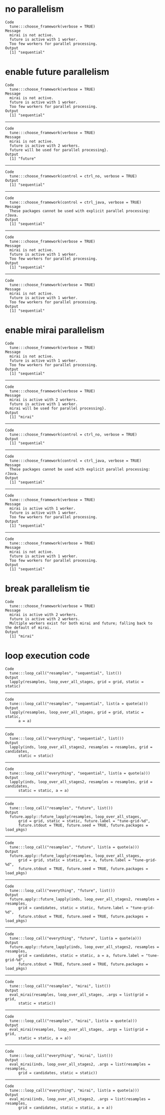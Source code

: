 # no parallelism

    Code
      tune:::choose_framework(verbose = TRUE)
    Message
      mirai is not active.
      future is active with 1 worker.
      Too few workers for parallel processing.
    Output
      [1] "sequential"

# enable future parallelism

    Code
      tune:::choose_framework(verbose = TRUE)
    Message
      mirai is not active.
      future is active with 1 worker.
      Too few workers for parallel processing.
    Output
      [1] "sequential"

---

    Code
      tune:::choose_framework(verbose = TRUE)
    Message
      mirai is not active.
      future is active with 2 workers.
      future will be used for parallel processing}.
    Output
      [1] "future"

---

    Code
      tune:::choose_framework(control = ctrl_no, verbose = TRUE)
    Output
      [1] "sequential"

---

    Code
      tune:::choose_framework(control = ctrl_java, verbose = TRUE)
    Message
      These packages cannot be used with explicit parallel processing: rJava.
    Output
      [1] "sequential"

---

    Code
      tune:::choose_framework(verbose = TRUE)
    Message
      mirai is not active.
      future is active with 1 worker.
      Too few workers for parallel processing.
    Output
      [1] "sequential"

---

    Code
      tune:::choose_framework(verbose = TRUE)
    Message
      mirai is not active.
      future is active with 1 worker.
      Too few workers for parallel processing.
    Output
      [1] "sequential"

# enable mirai parallelism

    Code
      tune:::choose_framework(verbose = TRUE)
    Message
      mirai is not active.
      future is active with 1 worker.
      Too few workers for parallel processing.
    Output
      [1] "sequential"

---

    Code
      tune:::choose_framework(verbose = TRUE)
    Message
      mirai is active with 2 workers.
      future is active with 1 worker.
      mirai will be used for parallel processing}.
    Output
      [1] "mirai"

---

    Code
      tune:::choose_framework(control = ctrl_no, verbose = TRUE)
    Output
      [1] "sequential"

---

    Code
      tune:::choose_framework(control = ctrl_java, verbose = TRUE)
    Message
      These packages cannot be used with explicit parallel processing: rJava.
    Output
      [1] "sequential"

---

    Code
      tune:::choose_framework(verbose = TRUE)
    Message
      mirai is active with 1 worker.
      future is active with 1 worker.
      Too few workers for parallel processing.
    Output
      [1] "sequential"

---

    Code
      tune:::choose_framework(verbose = TRUE)
    Message
      mirai is not active.
      future is active with 1 worker.
      Too few workers for parallel processing.
    Output
      [1] "sequential"

# break parallelism tie

    Code
      tune:::choose_framework(verbose = TRUE)
    Message
      mirai is active with 2 workers.
      future is active with 2 workers.
      Multiple workers exist for both mirai and future; falling back to the default of mirai.
    Output
      [1] "mirai"

# loop execution code

    Code
      tune:::loop_call("resamples", "sequential", list())
    Output
      lapply(resamples, loop_over_all_stages, grid = grid, static = static)

---

    Code
      tune:::loop_call("resamples", "sequential", list(a = quote(a)))
    Output
      lapply(resamples, loop_over_all_stages, grid = grid, static = static, 
          a = a)

---

    Code
      tune:::loop_call("everything", "sequential", list())
    Output
      lapply(inds, loop_over_all_stages2, resamples = resamples, grid = candidates, 
          static = static)

---

    Code
      tune:::loop_call("everything", "sequential", list(a = quote(a)))
    Output
      lapply(inds, loop_over_all_stages2, resamples = resamples, grid = candidates, 
          static = static, a = a)

---

    Code
      tune:::loop_call("resamples", "future", list())
    Output
      future.apply::future_lapply(resamples, loop_over_all_stages, 
          grid = grid, static = static, future.label = "tune-grid-%d", 
          future.stdout = TRUE, future.seed = TRUE, future.packages = load_pkgs)

---

    Code
      tune:::loop_call("resamples", "future", list(a = quote(a)))
    Output
      future.apply::future_lapply(resamples, loop_over_all_stages, 
          grid = grid, static = static, a = a, future.label = "tune-grid-%d", 
          future.stdout = TRUE, future.seed = TRUE, future.packages = load_pkgs)

---

    Code
      tune:::loop_call("everything", "future", list())
    Output
      future.apply::future_lapply(inds, loop_over_all_stages2, resamples = resamples, 
          grid = candidates, static = static, future.label = "tune-grid-%d", 
          future.stdout = TRUE, future.seed = TRUE, future.packages = load_pkgs)

---

    Code
      tune:::loop_call("everything", "future", list(a = quote(a)))
    Output
      future.apply::future_lapply(inds, loop_over_all_stages2, resamples = resamples, 
          grid = candidates, static = static, a = a, future.label = "tune-grid-%d", 
          future.stdout = TRUE, future.seed = TRUE, future.packages = load_pkgs)

---

    Code
      tune:::loop_call("resamples", "mirai", list())
    Output
      eval_mirai(resamples, loop_over_all_stages, .args = list(grid = grid, 
          static = static))

---

    Code
      tune:::loop_call("resamples", "mirai", list(a = quote(a)))
    Output
      eval_mirai(resamples, loop_over_all_stages, .args = list(grid = grid, 
          static = static, a = a))

---

    Code
      tune:::loop_call("everything", "mirai", list())
    Output
      eval_mirai(inds, loop_over_all_stages2, .args = list(resamples = resamples, 
          grid = candidates, static = static))

---

    Code
      tune:::loop_call("everything", "mirai", list(a = quote(a)))
    Output
      eval_mirai(inds, loop_over_all_stages2, .args = list(resamples = resamples, 
          grid = candidates, static = static, a = a))

